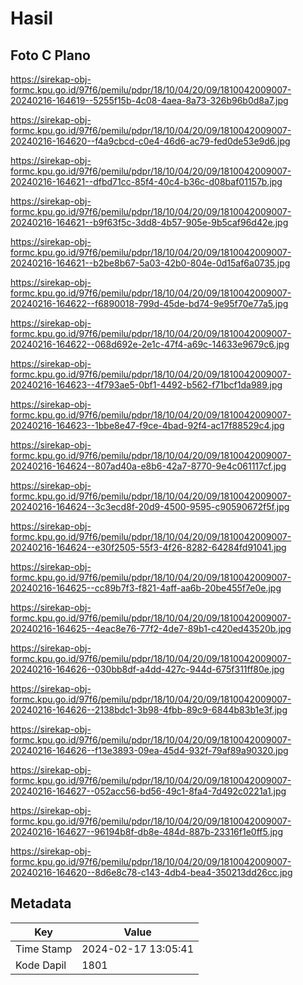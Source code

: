 # Hasil

## Foto C Plano

https://sirekap-obj-formc.kpu.go.id/97f6/pemilu/pdpr/18/10/04/20/09/1810042009007-20240216-164619--5255f15b-4c08-4aea-8a73-326b96b0d8a7.jpg

https://sirekap-obj-formc.kpu.go.id/97f6/pemilu/pdpr/18/10/04/20/09/1810042009007-20240216-164620--f4a9cbcd-c0e4-46d6-ac79-fed0de53e9d6.jpg

https://sirekap-obj-formc.kpu.go.id/97f6/pemilu/pdpr/18/10/04/20/09/1810042009007-20240216-164621--dfbd71cc-85f4-40c4-b36c-d08baf01157b.jpg

https://sirekap-obj-formc.kpu.go.id/97f6/pemilu/pdpr/18/10/04/20/09/1810042009007-20240216-164621--b9f63f5c-3dd8-4b57-905e-9b5caf96d42e.jpg

https://sirekap-obj-formc.kpu.go.id/97f6/pemilu/pdpr/18/10/04/20/09/1810042009007-20240216-164621--b2be8b67-5a03-42b0-804e-0d15af6a0735.jpg

https://sirekap-obj-formc.kpu.go.id/97f6/pemilu/pdpr/18/10/04/20/09/1810042009007-20240216-164622--f6890018-799d-45de-bd74-9e95f70e77a5.jpg

https://sirekap-obj-formc.kpu.go.id/97f6/pemilu/pdpr/18/10/04/20/09/1810042009007-20240216-164622--068d692e-2e1c-47f4-a69c-14633e9679c6.jpg

https://sirekap-obj-formc.kpu.go.id/97f6/pemilu/pdpr/18/10/04/20/09/1810042009007-20240216-164623--4f793ae5-0bf1-4492-b562-f71bcf1da989.jpg

https://sirekap-obj-formc.kpu.go.id/97f6/pemilu/pdpr/18/10/04/20/09/1810042009007-20240216-164623--1bbe8e47-f9ce-4bad-92f4-ac17f88529c4.jpg

https://sirekap-obj-formc.kpu.go.id/97f6/pemilu/pdpr/18/10/04/20/09/1810042009007-20240216-164624--807ad40a-e8b6-42a7-8770-9e4c061117cf.jpg

https://sirekap-obj-formc.kpu.go.id/97f6/pemilu/pdpr/18/10/04/20/09/1810042009007-20240216-164624--3c3ecd8f-20d9-4500-9595-c90590672f5f.jpg

https://sirekap-obj-formc.kpu.go.id/97f6/pemilu/pdpr/18/10/04/20/09/1810042009007-20240216-164624--e30f2505-55f3-4f26-8282-64284fd91041.jpg

https://sirekap-obj-formc.kpu.go.id/97f6/pemilu/pdpr/18/10/04/20/09/1810042009007-20240216-164625--cc89b7f3-f821-4aff-aa6b-20be455f7e0e.jpg

https://sirekap-obj-formc.kpu.go.id/97f6/pemilu/pdpr/18/10/04/20/09/1810042009007-20240216-164625--4eac8e76-77f2-4de7-89b1-c420ed43520b.jpg

https://sirekap-obj-formc.kpu.go.id/97f6/pemilu/pdpr/18/10/04/20/09/1810042009007-20240216-164626--030bb8df-a4dd-427c-944d-675f311ff80e.jpg

https://sirekap-obj-formc.kpu.go.id/97f6/pemilu/pdpr/18/10/04/20/09/1810042009007-20240216-164626--2138bdc1-3b98-4fbb-89c9-6844b83b1e3f.jpg

https://sirekap-obj-formc.kpu.go.id/97f6/pemilu/pdpr/18/10/04/20/09/1810042009007-20240216-164626--f13e3893-09ea-45d4-932f-79af89a90320.jpg

https://sirekap-obj-formc.kpu.go.id/97f6/pemilu/pdpr/18/10/04/20/09/1810042009007-20240216-164627--052acc56-bd56-49c1-8fa4-7d492c0221a1.jpg

https://sirekap-obj-formc.kpu.go.id/97f6/pemilu/pdpr/18/10/04/20/09/1810042009007-20240216-164627--96194b8f-db8e-484d-887b-23316f1e0ff5.jpg

https://sirekap-obj-formc.kpu.go.id/97f6/pemilu/pdpr/18/10/04/20/09/1810042009007-20240216-164620--8d6e8c78-c143-4db4-bea4-350213dd26cc.jpg


## Metadata

| Key        | Value               |
| ---------- | ------------------- |
| Time Stamp | 2024-02-17 13:05:41 |
| Kode Dapil | 1801                |



